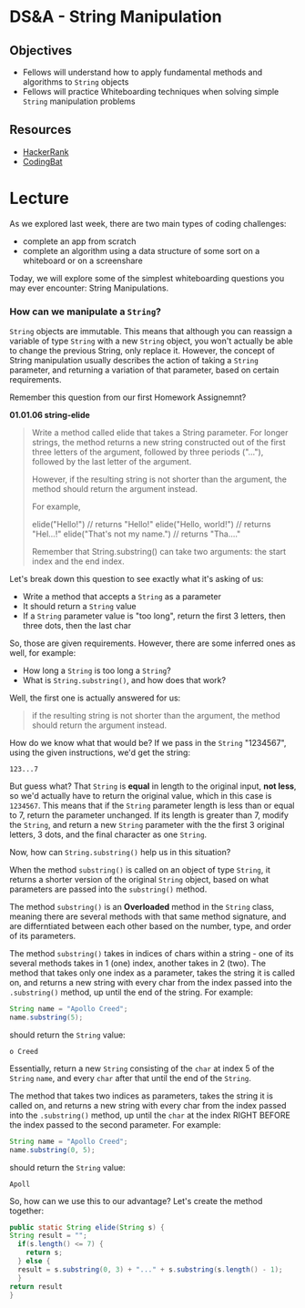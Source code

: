# DS&A - String Manipulation

## Objectives

* Fellows will understand how to apply fundamental methods and algorithms to `String` objects
* Fellows will practice Whiteboarding techniques when solving simple `String` manipulation problems

## Resources

* [HackerRank]()
* [CodingBat]()

# Lecture

As we explored last week, there are two main types of coding challenges:

* complete an app from scratch
* complete an algorithm using a data structure of some sort on a whiteboard or on a screenshare

Today, we will explore some of the simplest whiteboarding questions you may ever encounter: String Manipulations.

### How can we manipulate a `String`?

`String` objects are immutable. This means that although you can reassign a variable of type `String` with a new `String` object, you won't actually be able to change the previous String, only replace it. However, the concept of String manipulation usually describes the action of taking a `String` parameter, and returning a variation of that parameter, based on certain requirements.

Remember this question from our first Homework Assignemnt?

**01.01.06 string-elide**

>Write a method called elide that takes a String parameter. For longer strings, the method returns a new string constructed out of the first three letters of the argument, followed by three periods ("..."), followed by the last letter of the argument.
>
>However, if the resulting string is not shorter than the argument, the method should return the argument instead.
>
>For example,
>
>elide("Hello!")               // returns "Hello!"
>elide("Hello, world!")        // returns "Hel...!"
>elide("That's not my name.")  // returns "Tha...."
>
>Remember that String.substring() can take two arguments: the start index and the end index.

Let's break down this question to see exactly what it's asking of us:
* Write a method that accepts a `String` as a parameter
* It should return a `String` value
* If a `String` parameter value is "too long", return the first 3 letters, then three dots, then the last char

So, those are given requirements. However, there are some inferred ones as well, for example:
* How long a `String` is too long a `String`?
* What is `String.substring()`, and how does that work?

Well, the first one is actually answered for us:
> if the resulting string is not shorter than the argument, the method should return the argument instead.

How do we know what that would be? If we pass in the `String` "1234567", using the given instructions, we'd get the string:

```
123...7
```

But guess what? That `String` is **equal** in length to the original input, **not less**, so we'd actually have to return the original value, which in this case is `1234567`. This means that if the `String` parameter length is less than or equal to 7, return the parameter unchanged. If its length is greater than 7, modify the `String`, and return a new `String` parameter with the the first 3 original letters, 3 dots, and the final character as one `String`.

Now, how can `String.substring()` help us in this situation?

When the method `substring()` is called on an object of type `String`, it returns a shorter version of the original `String` object, based on what parameters are passed into the `substring()` method.

The method `substring()` is an **Overloaded** method in the `String` class, meaning there are several methods with that same method signature, and are differntiated between each other based on the number, type, and order of its parameters. 

The method `substring()` takes in indices of chars within a string - one of its several methods takes in 1 (one) index, another takes in 2 (two). The method that takes only one index as a parameter, takes the string it is called on, and returns a new string with every char from the index passed into the `.substring()` method, up until the end of the string. For example:

```java
String name = "Apollo Creed";
name.substring(5);
```
should return the `String` value:

```
o Creed
```

Essentially, return a new `String` consisting of the `char` at index 5 of the `String` `name`, and every `char` after that until the end of the `String`.

The method that takes two indices as parameters, takes the string it is called on, and returns a new string with every char from the index passed into the `.substring()` method, up until the `char` at the index RIGHT BEFORE the index passed to the second parameter. For example:

```java
String name = "Apollo Creed";
name.substring(0, 5);
```
should return the `String` value:

```
Apoll
```

So, how can we use this to our advantage? Let's create the method together:

```java
public static String elide(String s) {
String result = "";
  if(s.length() <= 7) {
    return s;
  } else {
  result = s.substring(0, 3) + "..." + s.substring(s.length() - 1);
  }
return result
}
```
